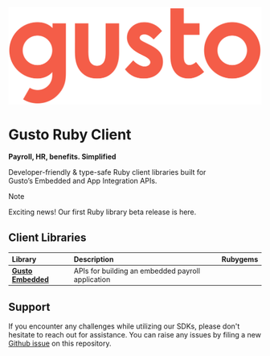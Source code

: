 ![gusto logo](./assets/Gusto_logo.png)

# Gusto Ruby Client
**Payroll, HR, benefits. Simplified**

Developer-friendly & type-safe Ruby client libraries built for Gusto’s Embedded and App Integration APIs.

> [!NOTE]
> Exciting news! Our first Ruby library beta release is here.

## Client Libraries

<!-- Start Gusto Ruby Client Libraries -->
| Library | Description | Rubygems |
| :- |:- |:- |
| **[Gusto Embedded](https://github.com/Gusto/gusto-ruby-client/tree/main/gusto_embedded#gusto)** | APIs for building an embedded payroll application | |
<!-- End Gusto Ruby Client Libraries -->

<!-- Start Gusto Support Notes -->
## Support

If you encounter any challenges while utilizing our SDKs, please don't hesitate to reach out for assistance.
You can raise any issues by filing a new [Github issue](https://github.com/Gusto/gusto-ruby-client/issues/new) on this repository.

<!-- End Gusto Support Notes -->
